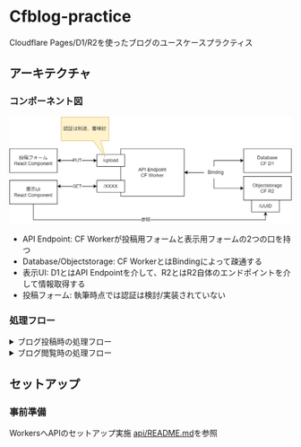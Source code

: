 # Cfblog-practice

Cloudflare Pages/D1/R2を使ったブログのユースケースプラクティス

## アーキテクチャ

### コンポーネント図

![components.png](.github/images/components.png)

- API Endpoint: CF Workerが投稿用フォームと表示用フォームの2つの口を持つ
- Database/Objectstorage: CF WorkerとはBindingによって疎通する
- 表示UI: D1とはAPI Endpointを介して、R2とはR2自体のエンドポイントを介して情報取得する
- 投稿フォーム: 執筆時点では認証は検討/実装されていない

### 処理フロー

<details><summary>ブログ投稿時の処理フロー</summary>

![uploadflow.png](.github/images/uploadflow.png)

- CFW処理 A: 画像を受信しR2へファイルをアップロード、キーをリスポンス
- CFW処理 B: DB情報を受信しDBを更新、D1への書き込み結果をレスポンス

</details>

<details><summary>ブログ閲覧時の処理フロー</summary>

![downloadflow.png](.github/images/downloadflow.png)

- CFW処理 C: DBの何らかの識別子を元に情報をリクエスト、R2のキーを含む（または含まない）データを返却
    - R2のキーを含む場合は、表示UIはR2へリクエスト

</details>

## セットアップ

### 事前準備

WorkersへAPIのセットアップ実施
[api/README.md](./api/README.md)を参照


